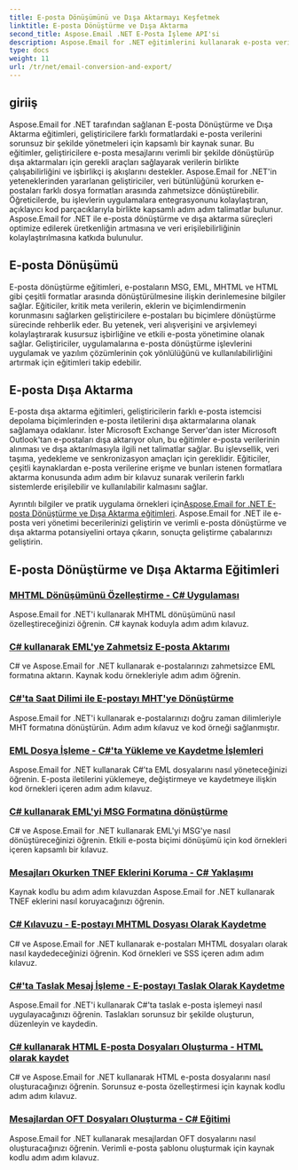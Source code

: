 ```yaml
---
title: E-posta Dönüşümünü ve Dışa Aktarmayı Keşfetmek
linktitle: E-posta Dönüştürme ve Dışa Aktarma
second_title: Aspose.Email .NET E-Posta İşleme API'si
description: Aspose.Email for .NET eğitimlerini kullanarak e-posta veri yönetiminde uzmanlaşın. E-postaları dönüştürün, dışa aktarın, bütünlüğü koruyun, ekleri yönetin. Örneklerle zenginleştirin.
type: docs
weight: 11
url: /tr/net/email-conversion-and-export/
---
```


## giriiş

Aspose.Email for .NET tarafından sağlanan E-posta Dönüştürme ve Dışa Aktarma eğitimleri, geliştiricilere farklı formatlardaki e-posta verilerini sorunsuz bir şekilde yönetmeleri için kapsamlı bir kaynak sunar. Bu eğitimler, geliştiricilere e-posta mesajlarını verimli bir şekilde dönüştürüp dışa aktarmaları için gerekli araçları sağlayarak verilerin birlikte çalışabilirliğini ve işbirlikçi iş akışlarını destekler. Aspose.Email for .NET'in yeteneklerinden yararlanan geliştiriciler, veri bütünlüğünü korurken e-postaları farklı dosya formatları arasında zahmetsizce dönüştürebilir. Öğreticilerde, bu işlevlerin uygulamalara entegrasyonunu kolaylaştıran, açıklayıcı kod parçacıklarıyla birlikte kapsamlı adım adım talimatlar bulunur. Aspose.Email for .NET ile e-posta dönüştürme ve dışa aktarma süreçleri optimize edilerek üretkenliğin artmasına ve veri erişilebilirliğinin kolaylaştırılmasına katkıda bulunulur.

## E-posta Dönüşümü

E-posta dönüştürme eğitimleri, e-postaların MSG, EML, MHTML ve HTML gibi çeşitli formatlar arasında dönüştürülmesine ilişkin derinlemesine bilgiler sağlar. Eğiticiler, kritik meta verilerin, eklerin ve biçimlendirmenin korunmasını sağlarken geliştiricilere e-postaları bu biçimlere dönüştürme sürecinde rehberlik eder. Bu yetenek, veri alışverişini ve arşivlemeyi kolaylaştırarak kusursuz işbirliğine ve etkili e-posta yönetimine olanak sağlar. Geliştiriciler, uygulamalarına e-posta dönüştürme işlevlerini uygulamak ve yazılım çözümlerinin çok yönlülüğünü ve kullanılabilirliğini artırmak için eğitimleri takip edebilir.

## E-posta Dışa Aktarma

E-posta dışa aktarma eğitimleri, geliştiricilerin farklı e-posta istemcisi depolama biçimlerinden e-posta iletilerini dışa aktarmalarına olanak sağlamaya odaklanır. İster Microsoft Exchange Server'dan ister Microsoft Outlook'tan e-postaları dışa aktarıyor olun, bu eğitimler e-posta verilerinin alınması ve dışa aktarılmasıyla ilgili net talimatlar sağlar. Bu işlevsellik, veri taşıma, yedekleme ve senkronizasyon amaçları için gereklidir. Eğiticiler, çeşitli kaynaklardan e-posta verilerine erişme ve bunları istenen formatlara aktarma konusunda adım adım bir kılavuz sunarak verilerin farklı sistemlerde erişilebilir ve kullanılabilir kalmasını sağlar.

 Ayrıntılı bilgiler ve pratik uygulama örnekleri için[Aspose.Email for .NET E-posta Dönüştürme ve Dışa Aktarma eğitimleri](https://reference2.aspose.com/tutorials/email/net/email-conversion-and-export/). Aspose.Email for .NET ile e-posta veri yönetimi becerilerinizi geliştirin ve verimli e-posta dönüştürme ve dışa aktarma potansiyelini ortaya çıkarın, sonuçta geliştirme çabalarınızı geliştirin.

## E-posta Dönüştürme ve Dışa Aktarma Eğitimleri
### [MHTML Dönüşümünü Özelleştirme - C# Uygulaması](./customizing-mhtml-conversion-csharp-implementation/)
Aspose.Email for .NET'i kullanarak MHTML dönüşümünü nasıl özelleştireceğinizi öğrenin. C# kaynak koduyla adım adım kılavuz.
### [C# kullanarak EML'ye Zahmetsiz E-posta Aktarımı](./effortless-email-export-to-eml-using-csharp/)
C# ve Aspose.Email for .NET kullanarak e-postalarınızı zahmetsizce EML formatına aktarın. Kaynak kodu örnekleriyle adım adım öğrenin.
### [C#'ta Saat Dilimi ile E-postayı MHT'ye Dönüştürme](./converting-email-to-mht-with-timezone-in-csharp/)
Aspose.Email for .NET'i kullanarak e-postalarınızı doğru zaman dilimleriyle MHT formatına dönüştürün. Adım adım kılavuz ve kod örneği sağlanmıştır.
### [EML Dosya İşleme - C#'ta Yükleme ve Kaydetme İşlemleri](./eml-file-handling-load-and-save-operations-in-csharp/)
Aspose.Email for .NET kullanarak C#'ta EML dosyalarını nasıl yöneteceğinizi öğrenin. E-posta iletilerini yüklemeye, değiştirmeye ve kaydetmeye ilişkin kod örnekleri içeren adım adım kılavuz.
### [C# kullanarak EML'yi MSG Formatına dönüştürme](./converting-eml-to-msg-format-using-csharp/)
C# ve Aspose.Email for .NET kullanarak EML'yi MSG'ye nasıl dönüştüreceğinizi öğrenin. Etkili e-posta biçimi dönüşümü için kod örnekleri içeren kapsamlı bir kılavuz.
### [Mesajları Okurken TNEF Eklerini Koruma - C# Yaklaşımı](./preserving-tnef-attachments-when-reading-messages-csharp-approach/)
Kaynak kodlu bu adım adım kılavuzdan Aspose.Email for .NET kullanarak TNEF eklerini nasıl koruyacağınızı öğrenin.
### [C# Kılavuzu - E-postayı MHTML Dosyası Olarak Kaydetme](./csharp-guide-saving-email-as-mhtml-file/)
C# ve Aspose.Email for .NET kullanarak e-postaları MHTML dosyaları olarak nasıl kaydedeceğinizi öğrenin. Kod örnekleri ve SSS içeren adım adım kılavuz.
### [C#'ta Taslak Mesaj İşleme - E-postayı Taslak Olarak Kaydetme](./draft-message-handling-in-csharp-saving-email-as-draft/)
Aspose.Email for .NET'i kullanarak C#'ta taslak e-posta işlemeyi nasıl uygulayacağınızı öğrenin. Taslakları sorunsuz bir şekilde oluşturun, düzenleyin ve kaydedin.
### [C# kullanarak HTML E-posta Dosyaları Oluşturma - HTML olarak kaydet](./creating-html-email-files-using-csharp-save-as-html/)
C# ve Aspose.Email for .NET kullanarak HTML e-posta dosyalarını nasıl oluşturacağınızı öğrenin. Sorunsuz e-posta özelleştirmesi için kaynak kodlu adım adım kılavuz.
### [Mesajlardan OFT Dosyaları Oluşturma - C# Eğitimi](./generating-oft-files-from-messages-csharp-tutorial/)
Aspose.Email for .NET kullanarak mesajlardan OFT dosyalarını nasıl oluşturacağınızı öğrenin. Verimli e-posta şablonu oluşturmak için kaynak kodlu adım adım kılavuz.